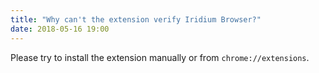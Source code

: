 ```yaml
---
title: "Why can't the extension verify Iridium Browser?"
date: 2018-05-16 19:00
---
```


Please try to install the extension manually or from ```chrome://extensions```.
